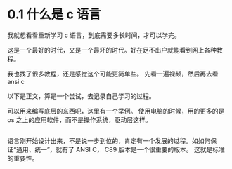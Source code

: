 # 0.1 什么是 c 语言

我就想看看重新学习 c 语言，到底需要多长时间，才可以学完。

这是一个最好的时代，又是一个最坏的时代。好在足不出户就能看到网上各种教程。

我也找了很多教程，还是感觉这个可能更简单些。 先看一遍视频，然后再去看 ansi c

以下是正文，算是一个尝试，去记录自己学习的过程。

可以用来编写底层的东西吧，这里有一个举例。 使用电脑的时候，用的更多的是 os 之上的应用软件，而不是操作系统，驱动层这样。

<figure><img src="https://labspc.com/wp-content/uploads/2024/01/1705506480-word-image-241-1.png" alt=""><figcaption></figcaption></figure>

语言刚开始设计出来，不是说一步到位的，肯定有一个发展的过程。如如何保证“通用、统一”，就有了 ANSI C， C89 版本是一个很重要的版本。 这就是标准的重要性。

